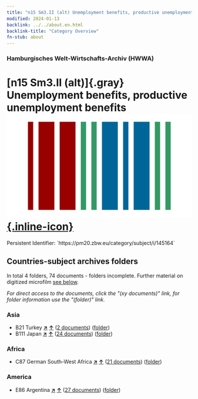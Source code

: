 ```yaml
---
title: "n15 Sm3.II (alt) Unemployment benefits, productive unemployment benefits"
modified: 2024-01-13
backlink: ../../about.en.html
backlink-title: "Category Overview"
fn-stub: about
---
```


### Hamburgisches Welt-Wirtschafts-Archiv (HWWA)

# [n15 Sm3.II (alt)]{.gray}&#8201; Unemployment benefits, productive unemployment benefits &#160; [![Wikidata](/images/Wikidata-logo.svg "Wikidata"){.inline-icon}](http://www.wikidata.org/entity/Q104710707)

<div class="hint">Persistent Identifier: `https://pm20.zbw.eu/category/subject/i/145164`</div>







## Countries-subject archives folders







In total 4 folders, 74 documents - folders incomplete. Further material on digitized microfilm [see below](#filmsections).

_For direct access to the documents, click the "(xy documents)" link, for folder information use the "(folder)" link._



### Asia

- B21 Turkey [**&nearr;**](../../../geo/i/141111/about.en.html "Turkey (all folders)") [**&uarr;**](../../../geo/about.en.html#B21 "Country category system") (<a href="https://pm20.zbw.eu/iiifview/folder/sh/141111,145164" title="about: Turkey : Unemployment benefits, productive unemployment benefits" target="_blank">2 documents</a>) ([folder](../../../../folder/sh/1411xx/141111/1451xx/145164/about.en.html))
- B111 Japan [**&nearr;**](../../../geo/i/141272/about.en.html "Japan (all folders)") [**&uarr;**](../../../geo/about.en.html#B111 "Country category system") (<a href="https://pm20.zbw.eu/iiifview/folder/sh/141272,145164" title="about: Japan : Unemployment benefits, productive unemployment benefits" target="_blank">24 documents</a>) ([folder](../../../../folder/sh/1412xx/141272/1451xx/145164/about.en.html))

### Africa

- C87 German South-West Africa [**&nearr;**](../../../geo/i/141450/about.en.html "German South-West Africa (all folders)") [**&uarr;**](../../../geo/about.en.html#C87 "Country category system") (<a href="https://pm20.zbw.eu/iiifview/folder/sh/141450,145164" title="about: German South-West Africa : Unemployment benefits, productive unemployment benefits" target="_blank">21 documents</a>) ([folder](../../../../folder/sh/1414xx/141450/1451xx/145164/about.en.html))

### America

- E86 Argentina [**&nearr;**](../../../geo/i/141692/about.en.html "Argentina (all folders)") [**&uarr;**](../../../geo/about.en.html#E86 "Country category system") (<a href="https://pm20.zbw.eu/iiifview/folder/sh/141692,145164" title="about: Argentina : Unemployment benefits, productive unemployment benefits" target="_blank">27 documents</a>) ([folder](../../../../folder/sh/1416xx/141692/1451xx/145164/about.en.html))



<a id="filmsections" />














